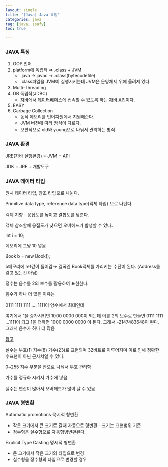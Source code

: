 ```yaml
---
layout: single
title: "[Java] Java 특징"
categories: java
tag: [java, ssafy]
toc: true

---
```


### **JAVA 특징**

1. OOP 언어
2. platform에 독립적 ⇒ .class + JVM
   - .java → javac → .class(bytecodefile)
   - .class파일을 JVM이 실행시키는데 JVM은 운영체제 위에 올려져 있다.
3. Multi-Threading
4. DB 독립적(JDBC)
   - [자바](https://ko.wikipedia.org/wiki/자바_(프로그래밍_언어))에서 [데이터베이스](https://ko.wikipedia.org/wiki/데이터베이스)에 접속할 수 있도록 하는 [자바 API](https://ko.wikipedia.org/wiki/자바_API)이다.
5. EASY
6. Garbage Collection
   - 동적 메모리를 언어차원에서 지원해준다.
   - JVM 버전에 따라 방식이 다르다.
   - 보편적으로 old와 young으로 나눠서 관리하는 방식

### **JAVA 환경**

JRE(자바 실행환경) = JVM + API

JDK = JRE + 개발도구

### JAVA 데이터 타입

원시 데이터 타입, 참조 타입으로 나뉜다.

Primitive data type, reference data type(객체 타입) 으로 나뉜다.

객체 지향 - 응집도를 높이고 결합도를 낮춘다.

객체 참조할때 응집도가 낮으면 오버헤드가 발생할 수 있다.

int i = 10;

메모리에 그냥 10 넣음

Book b = new Book();

b메모리에 ref값이 들어감→ 결국엔 Book객체를 가리키는 수단이 된다. (Address를 갖고 있는건 아님)

정수는 음수를 2의 보수를 활용하여 표현한다.

음수가 하나 더 많은 이유는

0111 1111 1111 …. 1111이 양수에서 최대인데

여기에서 1을 증가시키면 1000 0000 000이 되는데 이를 2의 보수로 만들면 0111 1111 …1111이 되고 1을 더하면 1000 0000 0000 이 된다. 그래서 -2147483648이 된다. 그래서 음수가 하나 더 많음

[참고](https://modoocode.com/308)



실수는 부호(1) 지수(8) 가수(23)로 표현되며 32비트로 이루어지며 이로 인해 정확한 수표현이 아닌 근사치일 수 있다.

0~255 지수 부분을 반으로 나눠서 부호 관리함

가수를 정규화 시켜서 가수에 넣음

실수는 연산이 많아서 오버헤드가 많이 날 수 있음

### JAVA 형변환

Automatic promotions 묵시적 형변환

- 작은 크기에서 큰 크기로 갈때 자동으로 형변환 - 크기는 표현범위 기준
- 정수형은 실수형으로 자동형병변환된다.

Explicit Type Casting 명시적 형변환

- 큰 크기에서 작은 크기의 타입으로 변경
- 실수형을 정수형의 타입으로 변경할 경우